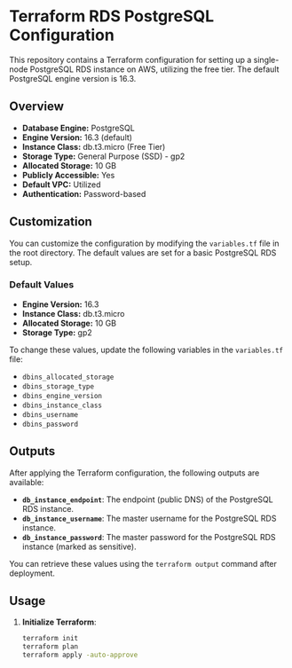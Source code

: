 # Terraform RDS PostgreSQL Configuration

This repository contains a Terraform configuration for setting up a single-node PostgreSQL RDS instance on AWS, utilizing the free tier. The default PostgreSQL engine version is 16.3.

## Overview

- **Database Engine:** PostgreSQL
- **Engine Version:** 16.3 (default)
- **Instance Class:** db.t3.micro (Free Tier)
- **Storage Type:** General Purpose (SSD) - gp2
- **Allocated Storage:** 10 GB
- **Publicly Accessible:** Yes
- **Default VPC:** Utilized
- **Authentication:** Password-based

## Customization

You can customize the configuration by modifying the `variables.tf` file in the root directory. The default values are set for a basic PostgreSQL RDS setup. 

### Default Values

- **Engine Version:** 16.3
- **Instance Class:** db.t3.micro
- **Allocated Storage:** 10 GB
- **Storage Type:** gp2

To change these values, update the following variables in the `variables.tf` file:

- `dbins_allocated_storage`
- `dbins_storage_type`
- `dbins_engine_version`
- `dbins_instance_class`
- `dbins_username`
- `dbins_password`

## Outputs

After applying the Terraform configuration, the following outputs are available:

- **`db_instance_endpoint`**: The endpoint (public DNS) of the PostgreSQL RDS instance.
- **`db_instance_username`**: The master username for the PostgreSQL RDS instance.
- **`db_instance_password`**: The master password for the PostgreSQL RDS instance (marked as sensitive).

You can retrieve these values using the `terraform output` command after deployment.

## Usage

1. **Initialize Terraform**: 
   ```bash
   terraform init
   terraform plan
   terraform apply -auto-approve
   
   
   
